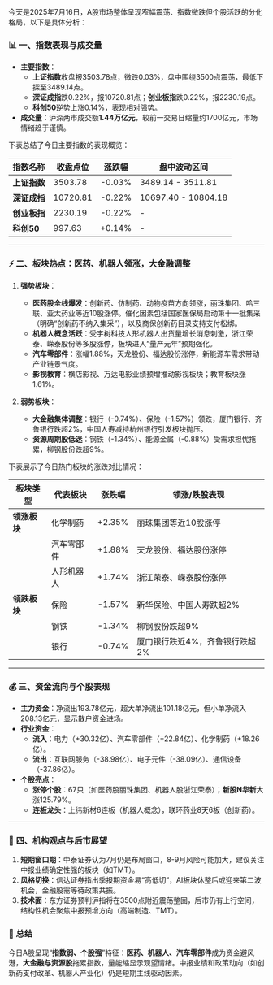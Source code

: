 今天是2025年7月16日，A股市场整体呈现窄幅震荡、指数微跌但个股活跃的分化格局，以下是具体分析：

### 📊 **一、指数表现与成交量**
- **主要指数**：  
  - **上证指数**收盘报3503.78点，微跌0.03%，盘中围绕3500点震荡，最低下探至3489.14点。  
  - **深证成指**跌0.22%，报10720.81点；**创业板指**跌0.22%，报2230.19点。  
  - **科创50**逆势上涨0.14%，表现相对强势。  
- **成交量**：沪深两市成交额**1.44万亿元**，较前一交易日缩量约1700亿元，市场情绪趋于谨慎。

下表总结了今日主要指数的表现概览：

| **指数名称** | **收盘点位** | **涨跌幅** | **盘中波动区间** |
|-------------|------------|----------|----------------|
| **上证指数** | 3503.78 | -0.03% | 3489.14 - 3511.81 |
| **深证成指** | 10720.81 | -0.22% | 10697.40 - 10804.18 |
| **创业板指** | 2230.19 | -0.22% | - |
| **科创50** | 997.63 | +0.14% | - |

---

### ⚡ **二、板块热点：医药、机器人领涨，大金融调整**
1. **强势板块**：  
    - **医药股全线爆发**：创新药、仿制药、动物疫苗方向领涨，丽珠集团、哈三联、亚太药业等近10股涨停。催化因素包括国家医保局启动第十一批集采（明确“创新药不纳入集采”），以及商保创新药目录支持支付松绑。  
    - **机器人概念活跃**：受宇树科技人形机器人出货量增长消息刺激，浙江荣泰、嵘泰股份等多股涨停，板块进入“量产元年”预期强化。  
    - **汽车零部件**：涨幅1.88%，天龙股份、福达股份涨停，新能源车需求带动产业链景气度。  
    - **影视教育**：横店影视、万达电影业绩预增推动影视板块；教育板块涨1.61%。  

2. **弱势板块**：  
    - **大金融集体调整**：银行（-0.74%）、保险（-1.57%）领跌，厦门银行、齐鲁银行跌超2%，中国人寿减持杭州银行引发板块抛压。  
    - **资源周期股低迷**：钢铁（-1.34%）、能源金属（-0.88%）受需求担忧拖累，柳钢股份跌超9%。  

下表展示了今日热门板块的涨跌对比情况：

| **板块类型** | **代表板块** | **涨跌幅** | **领涨/跌股表现** |
|------------|------------|----------|-----------------|
| **领涨板块** | 化学制药 | +2.35% | 丽珠集团等近10股涨停 |
|  | 汽车零部件 | +1.88% | 天龙股份、福达股份涨停 |
|  | 人形机器人 | +1.74% | 浙江荣泰、嵘泰股份涨停 |
| **领跌板块** | 保险 | -1.57% | 新华保险、中国人寿跌超2% |
|  | 钢铁 | -1.34% | 柳钢股份跌超9% |
|  | 银行 | -0.74% | 厦门银行跌近4%，齐鲁银行跌超2% |

---

### 💰 **三、资金流向与个股表现**
- **主力资金**：净流出193.78亿元，超大单净流出101.18亿元，但小单净流入208.13亿元，显示散户资金进场。  
- **行业资金**：  
  - **流入**：电力（+30.32亿）、汽车零部件（+22.84亿）、化学制药（+18.26亿）。  
  - **流出**：互联网服务（-38.98亿）、电子元件（-38.09亿）、通信设备（-37.86亿）。  
- **个股亮点**：  
  - **涨停个股**：67只（如医药股丽珠集团、机器人股浙江荣泰）；**新股N华新**大涨125.79%。  
  - **连板龙头**：上纬新材6连板（机器人概念），联环药业8天6板（创新药）。  

---

### 🔮 **四、机构观点与后市展望**
1. **短期窗口期**：中泰证券认为7月仍是布局窗口，8-9月风险可能加大，建议关注中报业绩确定性强的板块（如TMT）。  
2. **风格切换**：信达证券指出季报期资金易“高低切”，AI板块休整后或迎来第二波机会，金融股需等待政策共振。  
3. **技术面**：东方证券预判沪指将在3500点附近震荡整固，后市仍有上行空间，结构性机会聚焦中报预增方向（高端制造、TMT）。  

### 💎 总结  
今日A股呈现“**指数弱、个股强**”特征：**医药、机器人、汽车零部件**成为资金避风港，**大金融与资源股**拖累指数，量能缩显示观望情绪。中报业绩和政策动向（如创新药支付改革、机器人产业化）仍是短期主线驱动因素。
